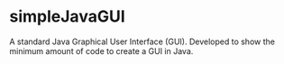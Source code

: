 # simpleJavaGUI
A standard Java Graphical User Interface (GUI).
Developed to show the minimum amount of code to create a GUI in Java.

